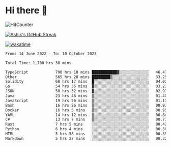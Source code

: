 # Hi there 👋

![HitCounter](https://hits.seeyoufarm.com/api/count/incr/badge.svg?url=https%3A%2F%2Fgithub.com%2Fashrhmn1212%2Fhit-counter)

<!-- ![Contribution Graph](https://github-readme-activity-graph.cyclic.app/graph?username=ashrhmn) -->


<!-- [![Top Langs](https://github-readme-stats.vercel.app/api/top-langs/?username=ashrhmn&layout=compact&theme=synthwave&langs_count=10&card_width=445)](https://github.com/anuraghazra/github-readme-stats) -->

[![Ashik's GitHub Streak](https://github-readme-streak-stats.herokuapp.com/?user=ashrhmn&theme=blood&fire=DD7F1C&background=151515&dates=9f9f9f&border=DD2727)](https://git.io/streak-stats)

<!-- ![Ashik's GitHub stats](https://github-readme-stats.vercel.app/api/?username=ashrhmn&show_icons=true&title_color=fff&icon_color=79ff97&text_color=9f9f9f&bg_color=151515) -->

[![wakatime](https://wakatime.com/badge/user/3df86613-ba63-4631-8e65-0ff18e7becad.svg)](https://wakatime.com/@3df86613-ba63-4631-8e65-0ff18e7becad)

<!--START_SECTION:waka-->

```txt
From: 14 June 2022 - To: 10 October 2023

Total Time: 1,700 hrs 38 mins

TypeScript            790 hrs 18 mins ███████████▓░░░░░░░░░░░░░   46.47 %
Other                 565 hrs 28 mins ████████▒░░░░░░░░░░░░░░░░   33.25 %
Solidity              68 hrs 17 mins  █░░░░░░░░░░░░░░░░░░░░░░░░   04.02 %
Go                    54 hrs 35 mins  ▓░░░░░░░░░░░░░░░░░░░░░░░░   03.21 %
JSON                  50 hrs 32 mins  ▓░░░░░░░░░░░░░░░░░░░░░░░░   02.97 %
Java                  23 hrs 46 mins  ▒░░░░░░░░░░░░░░░░░░░░░░░░   01.40 %
JavaScript            19 hrs 56 mins  ▒░░░░░░░░░░░░░░░░░░░░░░░░   01.17 %
Bash                  16 hrs 26 mins  ▒░░░░░░░░░░░░░░░░░░░░░░░░   00.97 %
Docker                16 hrs 5 mins   ▒░░░░░░░░░░░░░░░░░░░░░░░░   00.95 %
YAML                  14 hrs 12 mins  ▒░░░░░░░░░░░░░░░░░░░░░░░░   00.84 %
C#                    13 hrs 7 mins   ▒░░░░░░░░░░░░░░░░░░░░░░░░   00.77 %
Rust                  7 hrs 5 mins    ░░░░░░░░░░░░░░░░░░░░░░░░░   00.42 %
Python                6 hrs 4 mins    ░░░░░░░░░░░░░░░░░░░░░░░░░   00.36 %
HTML                  5 hrs 58 mins   ░░░░░░░░░░░░░░░░░░░░░░░░░   00.35 %
Markdown              5 hrs 27 mins   ░░░░░░░░░░░░░░░░░░░░░░░░░   00.32 %
```

<!--END_SECTION:waka-->


<!--### Most Used Languages
<img src="https://wakatime.com/share/@ashrhmn/24ecb986-5bf8-4607-af7f-0aab08908d8c.png" />

### Favourite Tools
<img src="https://wakatime.com/share/@ashrhmn/f4e08015-f3bc-460a-9228-95a3ba11c604.png" />-->
